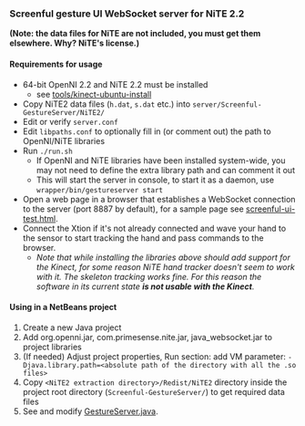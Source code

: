 ### Screenful gesture UI WebSocket server for NiTE 2.2

**(Note: the data files for NiTE are not included, you must get them elsewhere. Why? NiTE's license.)**

#### Requirements for usage

- 64-bit OpenNI 2.2 and NiTE 2.2 must be installed
    - see [tools/kinect-ubuntu-install](https://github.com/Screenful/screenful-gestures/tree/master/tools/kinect-ubuntu-install)
- Copy NiTE2 data files (`h.dat`, `s.dat` etc.) into `server/Screenful-GestureServer/NiTE2/`
- Edit or verify `server.conf`
- Edit `libpaths.conf` to optionally fill in (or comment out) the path to OpenNI/NiTE libraries
- Run `./run.sh`
    - If OpenNI and NiTE libraries have been installed system-wide, you may not need to define the extra library path and can comment it out
    - This will start the server in console, to start it as a daemon, use `wrapper/bin/gestureserver start`
- Open a web page in a browser that establishes a WebSocket connection to the server (port 8887 by default), for a sample page see [screenful-ui-test.html](https://github.com/Screenful/screenful-gestures/tree/master/server/Screenful-GestureServer/html/screenful-ui-test.html).
- Connect the Xtion if it's not already connected and wave your hand to the sensor to start tracking the hand and pass commands to the browser.
    - _Note that while installing the libraries above should add support for the Kinect, for some reason NiTE hand tracker doesn't seem to work with it. The skeleton tracking works fine. For this reason the software in its current state **is not usable with the Kinect**._

#### Using in a NetBeans project

1. Create a new Java project
2. Add org.openni.jar, com.primesense.nite.jar, java_websocket.jar to project libraries
3. (If needed) Adjust project properties, Run section: add VM parameter: `-Djava.library.path=<absolute path of the directory with all the .so files>`
4. Copy `<NiTE2 extraction directory>/Redist/NiTE2` directory inside the project root directory (`Screenful-GestureServer/`) to get required data files
5. See and modify [GestureServer.java](https://github.com/Screenful/screenful-gestures/blob/master/server/Screenful-GestureServer/src/screenful/server/GestureServer.java).
